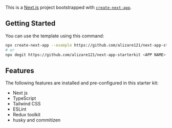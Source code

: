 This is a [Next.js](https://nextjs.org) project bootstrapped with [`create-next-app`](https://nextjs.org/docs/app/api-reference/cli/create-next-app).

## Getting Started

You can use the template using this command:

```bash
npx create-next-app --example https://github.com/alizare121/next-app-starterkit <YOUR_APP_NAME> 
# or
npx degit https://github.com/alizare121/next-app-starterkit <APP NAME>

```


## Features

The following features are installed and pre-configured in this starter kit:

  * Next js 
  * TypeScript
  * Tailwind CSS
  * ESLint
  * Redux toolkit
  * husky and commitizen
